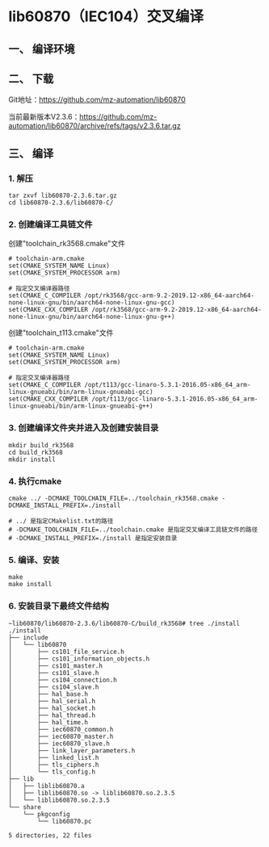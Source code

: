 # lib60870（IEC104）交叉编译



## 一、 编译环境



## 二、 下载

Git地址：https://github.com/mz-automation/lib60870

当前最新版本V2.3.6：https://github.com/mz-automation/lib60870/archive/refs/tags/v2.3.6.tar.gz



## 三、 编译

### 1. 解压

```shell
tar zxvf lib60870-2.3.6.tar.gz
cd lib60870-2.3.6/lib60870-C/
```



### 2. 创建编译工具链文件

创建"toolchain_rk3568.cmake"文件

```shell 
# toolchain-arm.cmake
set(CMAKE_SYSTEM_NAME Linux)
set(CMAKE_SYSTEM_PROCESSOR arm)

# 指定交叉编译器路径
set(CMAKE_C_COMPILER /opt/rk3568/gcc-arm-9.2-2019.12-x86_64-aarch64-none-linux-gnu/bin/aarch64-none-linux-gnu-gcc)
set(CMAKE_CXX_COMPILER /opt/rk3568/gcc-arm-9.2-2019.12-x86_64-aarch64-none-linux-gnu/bin/aarch64-none-linux-gnu-g++)
```



创建"toolchain_t113.cmake"文件

```shell 
# toolchain-arm.cmake
set(CMAKE_SYSTEM_NAME Linux)
set(CMAKE_SYSTEM_PROCESSOR arm)

# 指定交叉编译器路径
set(CMAKE_C_COMPILER /opt/t113/gcc-linaro-5.3.1-2016.05-x86_64_arm-linux-gnueabi/bin/arm-linux-gnueabi-gcc)
set(CMAKE_CXX_COMPILER /opt/t113/gcc-linaro-5.3.1-2016.05-x86_64_arm-linux-gnueabi/bin/arm-linux-gnueabi-g++)
```





### 3. 创建编译文件夹并进入及创建安装目录

```shell
mkdir build_rk3568
cd build_rk3568
mkdir install
```



### 4. 执行cmake

```shell
cmake ../ -DCMAKE_TOOLCHAIN_FILE=../toolchain_rk3568.cmake -DCMAKE_INSTALL_PREFIX=./install

# ../ 是指定CMakelist.txt的路径
# -DCMAKE_TOOLCHAIN_FILE=../toolchain.cmake 是指定交叉编译工具链文件的路径
# -DCMAKE_INSTALL_PREFIX=./install 是指定安装目录
```



### 5. 编译、安装

```shell
make
make install
```



### 6. 安装目录下最终文件结构

```shell
~lib60870/lib60870-2.3.6/lib60870-C/build_rk3568# tree ./install
./install
├── include
│   └── lib60870
│       ├── cs101_file_service.h
│       ├── cs101_information_objects.h
│       ├── cs101_master.h
│       ├── cs101_slave.h
│       ├── cs104_connection.h
│       ├── cs104_slave.h
│       ├── hal_base.h
│       ├── hal_serial.h
│       ├── hal_socket.h
│       ├── hal_thread.h
│       ├── hal_time.h
│       ├── iec60870_common.h
│       ├── iec60870_master.h
│       ├── iec60870_slave.h
│       ├── link_layer_parameters.h
│       ├── linked_list.h
│       ├── tls_ciphers.h
│       └── tls_config.h
├── lib
│   ├── liblib60870.a
│   ├── liblib60870.so -> liblib60870.so.2.3.5
│   └── liblib60870.so.2.3.5
└── share
    └── pkgconfig
        └── lib60870.pc

5 directories, 22 files
```


